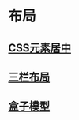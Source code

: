# 布局

## [CSS元素居中](/css/layout/CSS元素居中.md)

## [三栏布局](/css/layout/三栏布局.md)

## [盒子模型](/css/layout/盒子模型.md)
